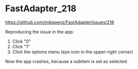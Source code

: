 # FastAdapter_218
https://github.com/mikepenz/FastAdapter/issues/218

Reproducing the issue in the app:

1. Click "0"
2. Click "1"
3. Click the options menu (eye icon in the upper-right corner)

Now the app crashes, because a subitem is set as selected.
